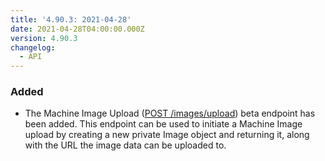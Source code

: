 ```yaml
---
title: '4.90.3: 2021-04-28'
date: 2021-04-28T04:00:00.000Z
version: 4.90.3
changelog:
  - API
---
```


### Added

- The Machine Image Upload ([POST /images/upload](https://www.linode.com/docs/api/images/#machine-image-upload)) beta endpoint has been added. This endpoint can be used to initiate a Machine Image upload by creating a new private Image object and returning it, along with the URL the image data can be uploaded to.
